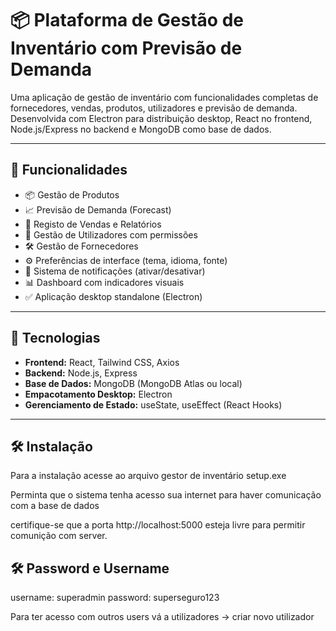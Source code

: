 # 📦 Plataforma de Gestão de Inventário com Previsão de Demanda

Uma aplicação de gestão de inventário com funcionalidades completas de fornecedores, vendas, produtos, utilizadores e previsão de demanda. Desenvolvida com Electron para distribuição desktop, React no frontend, Node.js/Express no backend e MongoDB como base de dados.

---

## 🚀 Funcionalidades

- 📦 Gestão de Produtos
- 📈 Previsão de Demanda (Forecast)
- 🧾 Registo de Vendas e Relatórios
- 👤 Gestão de Utilizadores com permissões
- 🛠 Gestão de Fornecedores
- ⚙️ Preferências de interface (tema, idioma, fonte)
- 🔔 Sistema de notificações (ativar/desativar)
- 📊 Dashboard com indicadores visuais
- ✅ Aplicação desktop standalone (Electron)

---

## 🧰 Tecnologias

- **Frontend:** React, Tailwind CSS, Axios
- **Backend:** Node.js, Express
- **Base de Dados:** MongoDB (MongoDB Atlas ou local)
- **Empacotamento Desktop:** Electron
- **Gerenciamento de Estado:** useState, useEffect (React Hooks)

---

## 🛠 Instalação
Para a instalação acesse ao arquivo gestor de inventário setup.exe 

Perminta que o sistema tenha acesso sua internet para haver comunicação com a base de dados

certifique-se que a porta http://localhost:5000 esteja livre para permitir comunição com server.

## 🛠 Password e Username
username: superadmin
password: superseguro123

Para ter acesso com outros users vá a utilizadores -> criar novo utilizador
